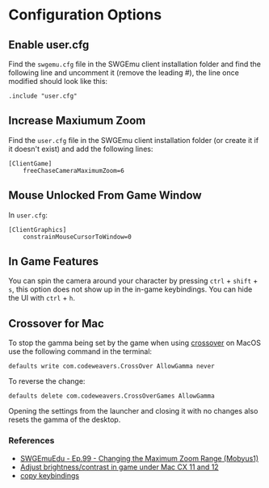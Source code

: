 # Configuration Options

## Enable user.cfg
Find the `swgemu.cfg` file in the SWGEmu client installation folder and find the following line and uncomment it (remove the leading #), the line once modified should look like this:

```
.include "user.cfg"
```

## Increase Maxiumum Zoom

Find the `user.cfg` file in the SWGEmu client installation folder (or create it if it doesn't exist) and add the following lines:

```
[ClientGame]
	freeChaseCameraMaximumZoom=6
```

## Mouse Unlocked From Game Window

In `user.cfg`:

```text
[ClientGraphics]
 	constrainMouseCursorToWindow=0
```

## In Game Features

You can spin the camera around your character by pressing `ctrl` + `shift` + `s`, this option does not show up in the in-game keybindings. You can hide the UI with `ctrl` + `h`.

## Crossover for Mac

To stop the gamma being set by the game when using [crossover](https://www.codeweavers.com/crossover/) on MacOS use the following command in the terminal:

```text
defaults write com.codeweavers.CrossOver AllowGamma never
```

To reverse the change:

```text
defaults delete com.codeweavers.CrossOverGames AllowGamma
```

Opening the settings from the launcher and closing it with no changes also resets the gamma of the desktop.

### References

- [SWGEmuEdu - Ep.99 - Changing the Maximum Zoom Range (Mobyus1)](https://www.youtube.com/watch?v=-gZpskSlXhs)
- [Adjust brightness/contrast in game under Mac CX 11 and 12](https://www.codeweavers.com/compatibility/crossover/tips/deus-ex/adjust-brightness-contrast-in-game-under-mac-cx-11-and-12)
- [copy keybindings](https://www.swgemu.com/forums/showthread.php?t=248471)
